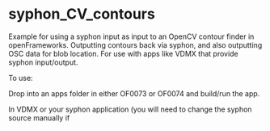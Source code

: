 syphon_CV_contours
==================

Example for using a syphon input as input to an OpenCV contour finder in openFrameworks. Outputting contours back via syphon, and also outputting OSC data for blob location. For use with apps like VDMX that provide syphon input/output.

To use:

Drop into an apps folder in either OF0073 or OF0074 and build/run the app.

In VDMX or your syphon application (you will need to change the syphon source manually if